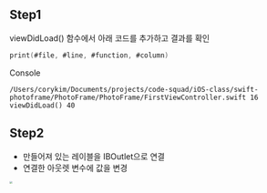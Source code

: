 ## Step1

viewDidLoad() 함수에서 아래 코드를 추가하고 결과를 확인

```swift
print(#file, #line, #function, #column)
```

Console

```
/Users/corykim/Documents/projects/code-squad/iOS-class/swift-photoframe/PhotoFrame/PhotoFrame/FirstViewController.swift 16 viewDidLoad() 40
```



## Step2

- 만들어져 있는 레이블을 IBOutlet으로 연결
- 연결한 아웃렛 변수에 값을 변경

<img src="https://github.com/corykim0829/swift-photoframe/blob/corykim0829/screeenshots/step2.png?raw=true" style="zoom:30%;" >